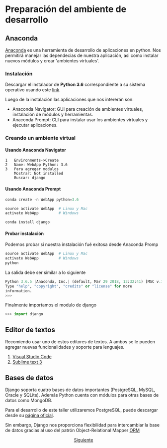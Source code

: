 # Preparación del ambiente de desarrollo

## Anaconda

[Anaconda](https://www.anaconda.com/distribution/) es una herramienta de desarrollo de aplicaciones en python.  Nos permitirá manejar las dependecias de nuestra aplicación, asi como instalar nuevos módulos y crear 'ambientes virtuales'.

### Instalación 

Descargar el instalador de **Python 3.6** correspondiente a su sistema operativo usando este [link](https://www.anaconda.com/download/).

Luego de la instalación las aplicaciones que nos intererán son:
*   Anaconda Navigator: GUI para creación de ambientes virtuales, instalación  de módulos y herramientas.
*   Anaconda Prompt: CLI para instalar usar los ambientes virtuales y ejecutar aplicaciones.

### Creando un ambiente virtual

#### Usando Anaconda Navigator

    1   Environments->Create
    2   Name: WebApp Python: 3.6
    3   Para agregar modulos
        Mostrar: Not installed
        Buscar: django


#### Usando Anaconda Prompt

```python
conda create -n WebApp python=3.6

source activate WebApp  # Linux y Mac
activate WebApp         # Windows

conda install django
```

#### Probar instalación

Podemos probar si nuestra instalación fué exitosa desde Anaconda Promp

```python
source activate WebApp  # Linux y Mac
activate WebApp         # Windows
python
```
La salida debe ser similar a lo siguiente

```python
Python 3.6.5 |Anaconda, Inc.| (default, Mar 29 2018, 13:32:41) [MSC v.1900 64 bit (AMD64)] on win32
Type "help", "copyright", "credits" or "license" for more 
information.
>>>
```
Finalmente importamos el modulo de django

```python
>>> import django
```

## Editor de textos

Recomiendo usar uno de estos editores de textos. A ambos se le pueden agregar nuevas funcionalidades y soporte para lenguajes. 

1. [Visual Studio Code](https://code.visualstudio.com/) 
2. [Sublime text 3](https://www.sublimetext.com/)

## Bases de datos

Django soporta cuatro bases de datos importantes (PostgreSQL, MySQL, Oracle y SQLite). Además Python cuenta con módulos para otras bases de datos como MongoDB.

Para el desarrollo de este taller utilizaremos PostgreSQL, puede descargar desde su [página oficial](https://www.postgresql.org/download/).

Sin embargo, Django nos proporciona flexibilidad para intercambiar la base de datos gracias al uso del patrón Object-Relational Mapper [ORM](https://es.wikipedia.org/wiki/Mapeo_objeto-relacional)


<center><a href="https://github.com/sborquez/TallerDesarrolloWeb/tree/master/sesion0/Los%20lenguajes%20para%20construir%20páginas%20web.md">Siguiente</a></center>
